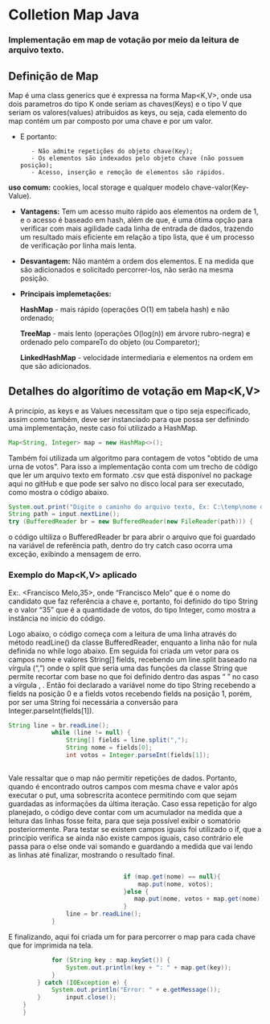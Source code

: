 <h1> Colletion Map Java </h1> 

### Implementação em map de votação por meio da leitura de arquivo texto.

## Definição de Map

Map é uma class generics que é expressa na forma Map<K,V>, onde usa dois parametros do tipo K onde seriam as chaves(Keys) e o tipo V que seriam os valores(values) atribuidos as keys, ou seja, cada elemento do map contém um par composto por uma chave e por um valor.

- E portanto:

         - Não admite repetições do objeto chave(Key);
         - Os elementos são indexados pelo objeto chave (não possuem posição);
         - Acesso, inserção e remoção de elementos são rápidos. 

 **uso comum:** cookies, local storage e qualquer modelo chave-valor(Key-Value).

-	**Vantagens:**
Tem um acesso muito rápido aos elementos na ordem de 1, e o acesso é baseado em hash, além de que, é uma ótima opção para verificar com mais agilidade cada linha de entrada de dados, trazendo um resultado mais eficiente em relação a tipo lista, que é um processo de verificação por linha mais lenta.
-	**Desvantagem:**
Não mantém a ordem dos elementos. E na medida que são adicionados e solicitado percorrer-los, não serão na mesma posição.

- **Principais implemetações:**

  **HashMap** - mais rápido (operações O(1) em tabela hash) e não ordenado;

  **TreeMap** - mais lento (operações O(log(n)) em árvore rubro-negra) e ordenado pelo compareTo do objeto (ou Comparetor);

  **LinkedHashMap** - velocidade intermediaria e elementos na ordem em que são adicionados.
 
## Detalhes do algorítimo de votação em Map<K,V>
A princípio, as keys e as Values necessitam que o tipo seja especificado, assim como também, deve ser instanciado para que possa ser definindo uma implementação, neste caso foi utilizado a HashMap.
~~~java
Map<String, Integer> map = new HashMap<>();
~~~

Também foi utilizada um algoritmo para contagem de votos "obtido de uma urna de votos". Para isso a implementação conta com um trecho de código que ler um arquivo texto em formato .csv que está disponível no package aqui no gitHub e que pode ser salvo no disco local para ser executado, como mostra o código abaixo.
~~~java
System.out.print("Digite o caminho do arquivo texto, Ex: C:\temp\nome do arquivo.txt: ");
String path = input.nextLine();
try (BufferedReader br = new BufferedReader(new FileReader(path))) {
~~~
o código ultiliza o BufferedReader br para abrir o arquivo que foi guardado na variável de referência path, dentro do try catch caso ocorra uma exceção, exibindo a mensagem de erro.
### Exemplo do Map<K,V> aplicado
 Ex:. <Francisco Melo,35>, onde “Francisco Melo” que é o nome do candidato que faz referência a chave<Key> e, portanto, foi definido do tipo String e o valor<Value> “35” que é a quantidade de votos, do tipo Integer, como mostra a instância no início do código.
   
Logo abaixo, o código começa com a leitura de uma linha através do método readLine() da classe BufferedReader, enquanto a linha não for nula definida no while logo abaixo. Em seguida foi criada um vetor para os campos nome e valores String[] fields, recebendo um line.split baseado na vírgula (“,”) onde o split que seria uma das funções da classe String que permite recortar com base no que foi definido dentro das aspas “ ” no caso a vírgula , . Então foi declarado a variável nome do tipo String recebendo a fields na posição 0 e a fields votos recebendo fields na posição 1, porém, por ser uma String foi necessária a conversão para Integer.parseInt(fields[1]).
~~~java
String line = br.readLine();
			while (line != null) {
				String[] fields = line.split(",");
				String nome = fields[0];
				int votos = Integer.parseInt(fields[1]);
 
~~~
Vale ressaltar que o map não permitir repetições de dados. Portanto, quando é encontrado outros campos com mesma chave e valor após executar o put, uma sobrescrita acontece permitindo com que sejam guardadas as informações da última iteração. Caso essa repetição for algo planejado, o código deve contar com um acumulador na medida que a leitura das linhas fosse feita, para que seja possível exibir o somatório posteriormente. Para testar se existem campos iguais foi utilizado o if, que a princípio verifica se ainda não existe campos iguais, caso contrário ele passa para o else onde vai somando e guardando a medida que vai lendo as linhas até finalizar, mostrando o resultado final.  
  
~~~java

                                if (map.get(nome) == null){
                                    map.put(nome, votos);
                                }else {
                                   map.put(nome, votos + map.get(nome));
                                } 
				line = br.readLine();
			}
~~~

E finalizando, aqui foi criada um for para percorrer o map para cada chave que for imprimida na tela.

~~~java
			for (String key : map.keySet()) {
				System.out.println(key + ": " + map.get(key));
			}
		} catch (IOException e) {
			System.out.println("Error: " + e.getMessage());
		}		input.close();
	}
    }
~~~
